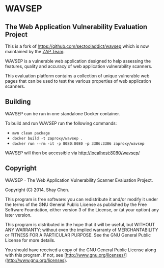# WAVSEP

## The Web Application Vulnerability Evaluation Project

This is a fork of https://github.com/sectooladdict/wavsep which is now maintained by the [ZAP Team](https://www.zaproxy.org/docs/team/).

WAVSEP is a vulnerable web application designed to help assessing the features, quality and accuracy of web application vulnerability scanners.

This evaluation platform contains a collection of unique vulnerable web pages that can be used to test the various properties of web application scanners.

## Building

WAVSEP can be run in one standalone Docker container.

To build and run WAVSEP run the following commands:

* `mvn clean package`
* `docker build -t zaproxy/wavsep .`
* `docker run --rm -it -p 8080:8080 -p 3306:3306 zaproxy/wavsep`

WAVSEP will then be accessible via [http://localhost:8080/wavsep/](http://localhost:8080/wavsep/)

## Copyright

WAVSEP - The Web Application Vulnerability Scanner Evaluation Project.

Copyright (C) 2014, Shay Chen.

This program is free software: you can redistribute it and/or modify it under the terms of the GNU General Public License as published by the Free Software Foundation, either version 3 of the License, or (at your option) any later version.

This program is distributed in the hope that it will be useful, but WITHOUT ANY WARRANTY; without even the implied warranty of MERCHANTABILITY or FITNESS FOR A PARTICULAR PURPOSE.  See the GNU General Public License for more details.

You should have received a copy of the GNU General Public License along with this program.  If not, see [http://www.gnu.org/licenses/](http://www.gnu.org/licenses).

